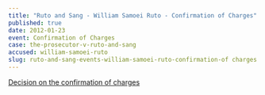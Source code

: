 ```yaml
---
title: "Ruto and Sang - William Samoei Ruto - Confirmation of Charges"
published: true
date: 2012-01-23
event: Confirmation of Charges
case: the-prosecutor-v-ruto-and-sang
accused: william-samoei-ruto
slug: ruto-and-sang-events-william-samoei-ruto-confirmation-of charges
---
```


[Decision on the confirmation of charges](http://www.icc-cpi.int/iccdocs/doc/doc1314535.pdf)

